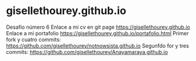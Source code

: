 # gisellethourey.github.io

Desafio número 6
Enlace a mi cv en git page https://gisellethourey.github.io
Enlace a mi portafolio https://gisellethourey.github.io/portafolio.html
Primer fork y cuatro commits: https://github.com/gisellethourey/notnowsista.github.io
Segunfdo for y tres commits: https://github.com/gisellethourey/Anayamaraya.github.io



